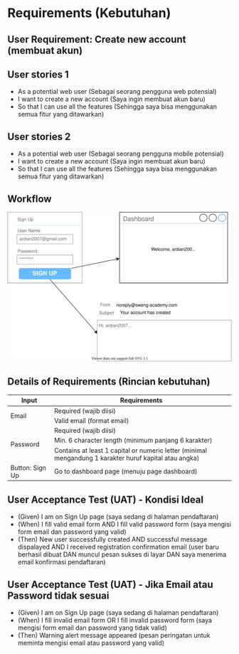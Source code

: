 # Requirements (Kebutuhan)
## User Requirement: **Create new account (membuat akun)**

## User stories 1
* As a potential web user (Sebagai seorang pengguna web potensial)
* I want to create a new account (Saya ingin membuat akun baru)
* So that I can use all the features (Sehingga saya bisa menggunakan semua fitur yang ditawarkan)

## User stories 2
* As a potential web user (Sebagai seorang pengguna mobile potensial)
* I want to create a new account (Saya ingin membuat akun baru)
* So that I can use all the features (Sehingga saya bisa menggunakan semua fitur yang ditawarkan)

## Workflow
![Sign Up Workflow](/images/sign_up.svg)

## Details of Requirements (Rincian kebutuhan)
<table>
    <thead>
        <tr>
            <th>Input</th>
            <th>Requirements</th>
        </tr>
    </thead>
    <tbody>
        <tr>
            <td rowspan=2>Email</td>
            <td>Required (wajib diisi)</td>
        </tr>
        <tr>
            <td>Valid email (format email)</td>
        </tr>
        <tr>
            <td rowspan=3>Password</td>
            <td>Required (wajib diisi)</td>
        </tr>
        <tr>
            <td>Min. 6 character length (minimum panjang 6 karakter)</td>
        </tr>
            <td>Contains at least 1 capital or numeric letter (minimal mengandung 1 karakter huruf kapital atau angka)</td>
                <tr>
            <td rowspan=2>Button: Sign Up</td>
            <td>Go to dashboard page (menuju page dashboard)</td>
        </tr>
    </tbody>
</table>

## User Acceptance Test (UAT) - Kondisi Ideal
* (Given) I am on Sign Up page (saya sedang di halaman pendaftaran)
* (When) I fill valid email form AND I fill valid password form (saya mengisi form email dan password yang valid)
* (Then) New user successfully created AND successful message dispalayed AND I received registration confirmation email (user baru berhasil dibuat DAN muncul pesan sukses di layar DAN saya menerima email konfirmasi pendaftaran)

## User Acceptance Test (UAT) - Jika Email atau Password tidak sesuai
* (Given) I am on Sign Up page (saya sedang di halaman pendaftaran)
* (When) I fill invalid email form OR I fill invalid password form (saya mengisi form email dan password yang tidak valid)
* (Then) Warning alert message appeared (pesan peringatan untuk meminta mengisi email atau password yang valid)
